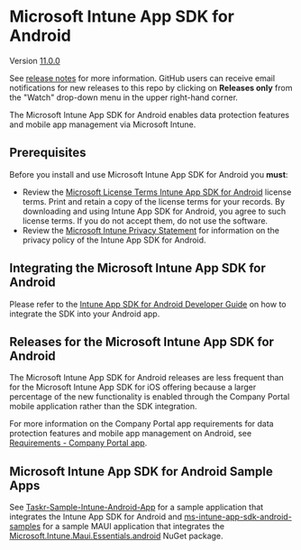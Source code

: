 # Microsoft Intune App SDK for Android

Version [11.0.0](https://github.com/microsoftconnect/ms-intune-app-sdk-android/releases/tag/11.0.0)

See [release notes](https://github.com/microsoftconnect/ms-intune-app-sdk-android/releases) for more information. GitHub users can receive email notifications for new releases to this repo by clicking on **Releases only** from the "Watch" drop-down menu in the upper right-hand corner.

The Microsoft Intune App SDK for Android enables data protection features and mobile app management via Microsoft Intune.  

## Prerequisites

Before you install and use Microsoft Intune App SDK for Android you **must**:

* Review the [Microsoft License Terms Intune App SDK for Android](https://github.com/msintuneappsdk/ms-intune-app-sdk-android/blob/master/Microsoft%20License%20Terms%20Intune%20App%20SDK%20for%20Android.pdf) license terms. Print and retain a copy of the license terms for your records. By downloading and using Intune App SDK for Android, you agree to such license terms. If you do not accept them, do not use the software.
* Review the [Microsoft Intune Privacy Statement](https://docs.microsoft.com/legal/intune/microsoft-intune-privacy-statement) for information on the privacy policy of the Intune App SDK for Android.

## Integrating the Microsoft Intune App SDK for Android

Please refer to the [Intune App SDK for Android Developer Guide](https://learn.microsoft.com/mem/intune/developer/app-sdk-android-phase1) on how to integrate the SDK into your Android app.

## Releases for the Microsoft Intune App SDK for Android

The Microsoft Intune App SDK for Android releases are less frequent than for the Microsoft Intune App SDK for iOS offering because a larger percentage of the new functionality is enabled through the Company Portal mobile application rather than the SDK integration.

For more information on the Company Portal app requirements for data protection features and mobile app management on Android, see [Requirements - Company Portal app](https://learn.microsoft.com/mem/intune/developer/app-sdk-android-phase1#requirements).

## Microsoft Intune App SDK for Android Sample Apps

See [Taskr-Sample-Intune-Android-App](https://github.com/microsoftconnect/Taskr-Sample-Intune-Android-App) for a sample application that integrates the Intune App SDK for Android
and [ms-intune-app-sdk-android-samples](https://github.com/microsoftconnect/ms-intune-app-sdk-android-samples) for a sample MAUI application that integrates the [Microsoft.Intune.Maui.Essentials.android](https://www.nuget.org/packages/Microsoft.Intune.Maui.Essentials.android/) NuGet package.
